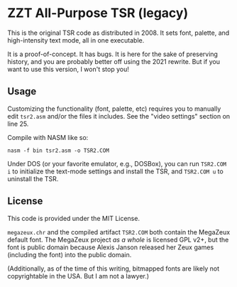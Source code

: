 # ZZT All-Purpose TSR (legacy)
This is the original TSR code as distributed in 2008. It sets font, palette,
and high-intensity text mode, all in one executable.

It is a proof-of-concept. It has bugs. It is here for the sake of preserving
history, and you are probably better off using the 2021 rewrite. But if you
want to use this version, I won't stop you!

## Usage
Customizing the functionality (font, palette, etc) requires you to manually
edit `tsr2.asm` and/or the files it includes. See the "video settings" section
on line 25.

Compile with NASM like so:

```
nasm -f bin tsr2.asm -o TSR2.COM
```

Under DOS (or your favorite emulator, e.g., DOSBox), you can run
`TSR2.COM i` to initialize the text-mode settings and install the TSR,
and `TSR2.COM u` to uninstall the TSR.

## License
This code is provided under the MIT License.

`megazeux.chr` and the compiled artifact `TSR2.COM` both contain the MegaZeux
default font. The MegaZeux project *as a whole* is licensed GPL v2+, but the
font is public domain because Alexis Janson released her Zeux games (including
the font) into the public domain.

(Additionally, as of the time of this writing, bitmapped fonts are likely not
copyrightable in the USA. But I am not a lawyer.)
